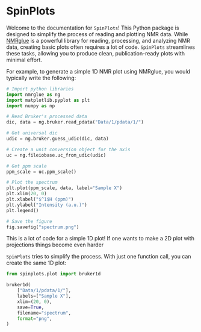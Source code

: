 # SpinPlots

Welcome to the documentation for `SpinPlots`! This Python package is designed to simplify the process of reading and plotting NMR data. While [NMRglue](https://www.nmrglue.com/) is a powerful library for reading, processing, and analyzing NMR data, creating basic plots often requires a lot of code. `SpinPlots` streamlines these tasks, allowing you to produce clean, publication-ready plots with minimal effort.

For example, to generate a simple 1D NMR plot using NMRglue, you would typically write the following:

```python
# Import python libraries
import nmrglue as ng
import matplotlib.pyplot as plt
import numpy as np

# Read Bruker's processed data
dic, data = ng.bruker.read_pdata("Data/1/pdata/1/")

# Get universal dic
udic = ng.bruker.guess_udic(dic, data)

# Create a unit conversion object for the axis
uc = ng.fileiobase.uc_from_udic(udic)

# Get ppm scale
ppm_scale = uc.ppm_scale()

# Plot the spectrum
plt.plot(ppm_scale, data, label="Sample X")
plt.xlim(20, 0)
plt.xlabel("$^1$H (ppm)")
plt.ylabel("Intensity (a.u.)")
plt.legend()

# Save the figure
fig.savefig("spectrum.png")
```

This is a lot of code for a simple 1D plot! If one wants to make a 2D plot with projections things become even harder

`SpinPlots` tries to simplify the process. With just one function call, you can create the same 1D plot:

```python
from spinplots.plot import bruker1d

bruker1d(
    ["Data/1/pdata/1/"],
    labels=["Sample X"],
    xlim=(20, 0),
    save=True,
    filename="spectrum",
    format="png",
)
```
